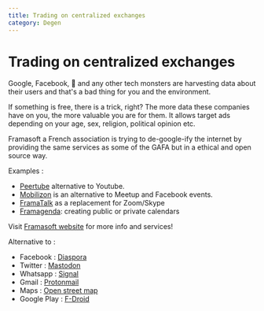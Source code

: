 ```yaml
---
title: Trading on centralized exchanges
category: Degen
---
```


# Trading on centralized exchanges

Google, Facebook, 🍏 and any other tech monsters are harvesting data about their users and that's a bad thing for you and the environment.

If something is free, there is a trick, right? The more data these companies have on you, the more valuable you are for them. It allows target ads depending on your age, sex, religion, political opinion etc.

Framasoft a French association is trying to de-google-ify the internet by providing the same services as some of the GAFA but in a ethical and open source way.

Examples :

- [Peertube](https://joinpeertube.org/) alternative to Youtube.
- [Mobilizon](https://joinmobilizon.org/en/) is an alternative to Meetup and Facebook events.
- [FramaTalk](https://framatalk.org/accueil/en/) as a replacement for Zoom/Skype
- [Framagenda](https://framagenda.org): creating public or private calendars

Visit [Framasoft website](https://framasoft.org/en/) for more info and services!

Alternative to :

- Facebook : [Diaspora](https://diasporafoundation.org/)
- Twitter : [Mastodon](https://mastodon.social)
- Whatsapp : [Signal](https://signal.org)
- Gmail : [Protonmail](https://protonmail.com/)
- Maps : [Open street map](https://www.openstreetmap.org)
- Google Play : [F-Droid](https://www.f-droid.org/)
